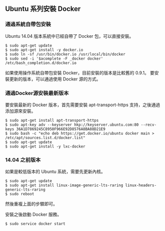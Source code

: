 ## Ubuntu 系列安裝 Docker

### 通過系統自帶包安裝
Ubuntu 14.04 版本系統中已經自帶了 Docker 包，可以直接安裝。
```
$ sudo apt-get update
$ sudo apt-get install -y docker.io
$ sudo ln -sf /usr/bin/docker.io /usr/local/bin/docker
$ sudo sed -i '$acomplete -F _docker docker' /etc/bash_completion.d/docker.io
```

如果使用操作系統自帶包安裝 Docker，目前安裝的版本是比較舊的 0.9.1。 要安裝更新的版本，可以通過使用 Docker 源的方式。

### 通過Docker源安裝最新版本
要安裝最新的 Docker 版本，首先需要安裝 apt-transport-https 支持，之後通過添加源來安裝。
```
$ sudo apt-get install apt-transport-https
$ sudo apt-key adv --keyserver hkp://keyserver.ubuntu.com:80 --recv-keys 36A1D7869245C8950F966E92D8576A8BA88D21E9
$ sudo bash -c "echo deb https://get.docker.io/ubuntu docker main > /etc/apt/sources.list.d/docker.list"
$ sudo apt-get update
$ sudo apt-get install -y lxc-docker
```

### 14.04 之前版本
如果是較低版本的 Ubuntu 系統，需要先更新內核。
```
$ sudo apt-get update
$ sudo apt-get install linux-image-generic-lts-raring linux-headers-generic-lts-raring
$ sudo reboot
```
然後重複上面的步驟即可。

安裝之後啟動 Docker 服務。
```
$ sudo service docker start
```
